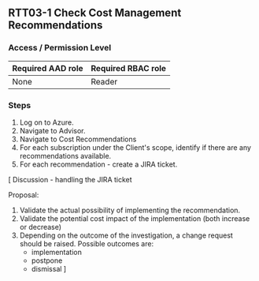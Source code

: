 ## RTT03-1 Check Cost Management Recommendations

### Access / Permission Level

| Required AAD role | Required RBAC role     |
|-------------------|------------------------|
| None              | Reader                 |

### Steps

1. Log on to Azure.
2. Navigate to Advisor.
3. Navigate to Cost Recommendations
4. For each subscription under the Client's scope, identify if there are any recommendations available.
5. For each recommendation - create a JIRA ticket.

[
Discussion - handling the JIRA ticket

Proposal:
1. Validate the actual possibility of implementing the recommendation.
2. Validate the potential cost impact of the implementation (both increase or decrease)
3. Depending on the outcome of the investigation, a change request should be raised. Possible outcomes are:
   - implementation
   - postpone
   - dismissal
]
